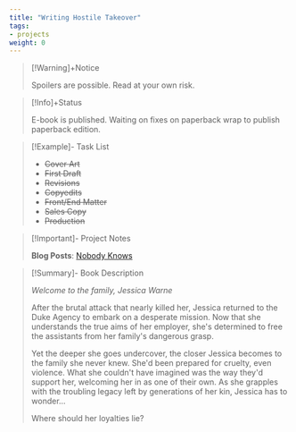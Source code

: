 ```yaml
---
title: "Writing Hostile Takeover"
tags:
- projects
weight: 0
---
```


>[!Warning]+Notice
>
> Spoilers are possible. Read at your own risk.


> [!Info]+Status
 >
> E-book is published. Waiting on fixes on paperback wrap to publish paperback edition.

>[!Example]- Task List
>
> * ~~Cover Art~~
> * ~~First Draft~~
> * ~~Revisions~~
> * ~~Copyedits~~
> * ~~Front/End Matter~~
> * ~~Sales Copy~~
> * ~~Production~~

>[!Important]- Project Notes
>
> **Blog Posts**:
>[Nobody Knows](https://blog.literary.monster/post/nobody-knows/)

>[!Summary]- Book Description
> 
> *_Welcome to the family, Jessica Warne_*  
> 
>After the brutal attack that nearly killed her, Jessica returned to the Duke Agency to embark on a desperate mission. Now that she understands the true aims of her employer, she's determined to free the assistants from her family's dangerous grasp. 
>
> Yet the deeper she goes undercover, the closer Jessica becomes to the family she never knew. She'd been prepared for cruelty, even violence. What she couldn't  have imagined was the way they'd support her, welcoming her in as one of their own. As she grapples with the troubling legacy left by generations of her kin, Jessica has to wonder...
> 
> Where should her loyalties lie?
> 






